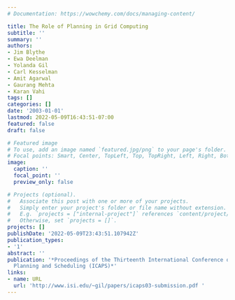 ```yaml
---
# Documentation: https://wowchemy.com/docs/managing-content/

title: The Role of Planning in Grid Computing
subtitle: ''
summary: ''
authors:
- Jim Blythe
- Ewa Deelman
- Yolanda Gil
- Carl Kesselman
- Amit Agarwal
- Gaurang Mehta
- Karan Vahi
tags: []
categories: []
date: '2003-01-01'
lastmod: 2022-05-09T16:43:51-07:00
featured: false
draft: false

# Featured image
# To use, add an image named `featured.jpg/png` to your page's folder.
# Focal points: Smart, Center, TopLeft, Top, TopRight, Left, Right, BottomLeft, Bottom, BottomRight.
image:
  caption: ''
  focal_point: ''
  preview_only: false

# Projects (optional).
#   Associate this post with one or more of your projects.
#   Simply enter your project's folder or file name without extension.
#   E.g. `projects = ["internal-project"]` references `content/project/deep-learning/index.md`.
#   Otherwise, set `projects = []`.
projects: []
publishDate: '2022-05-09T23:43:51.107942Z'
publication_types:
- '1'
abstract: ''
publication: '*Proceedings of the Thirteenth International Conference on Automated
  Planning and Scheduling (ICAPS)*'
links:
- name: URL
  url: 'http://www.isi.edu/~gil/papers/icaps03-submission.pdf '
---
```

